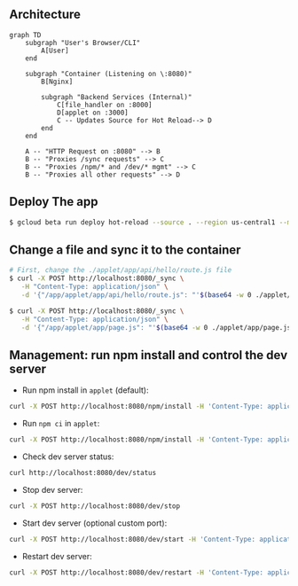 ## Architecture

```mermaid
graph TD
    subgraph "User's Browser/CLI"
        A[User]
    end

    subgraph "Container (Listening on \:8080)"
        B[Nginx]

        subgraph "Backend Services (Internal)"
            C[file_handler on :8000]
            D[applet on :3000]
            C -- Updates Source for Hot Reload--> D
        end
    end

    A -- "HTTP Request on :8080" --> B
    B -- "Proxies /sync requests" --> C
    B -- "Proxies /npm/* and /dev/* mgmt" --> C
    B -- "Proxies all other requests" --> D
```

## Deploy The app

```bash
$ gcloud beta run deploy hot-reload --source . --region us-central1 --max 1
```


## Change a file and sync it to the container
```bash
# First, change the ./applet/app/api/hello/route.js file
$ curl -X POST http://localhost:8080/_sync \
   -H "Content-Type: application/json" \
   -d '{"/app/applet/app/api/hello/route.js": "'$(base64 -w 0 ./applet/app/api/hello/route.js)'"}'

$ curl -X POST http://localhost:8080/_sync \
   -H "Content-Type: application/json" \
   -d '{"/app/applet/app/page.js": "'$(base64 -w 0 ./applet/app/page.js)'"}'
```

## Management: run npm install and control the dev server

- Run npm install in `applet` (default):

```bash
curl -X POST http://localhost:8080/npm/install -H 'Content-Type: application/json' -d '{}'
```

- Run `npm ci` in `applet`:

```bash
curl -X POST http://localhost:8080/npm/install -H 'Content-Type: application/json' -d '{"ci": true}'
```

- Check dev server status:

```bash
curl http://localhost:8080/dev/status
```

- Stop dev server:

```bash
curl -X POST http://localhost:8080/dev/stop
```

- Start dev server (optional custom port):

```bash
curl -X POST http://localhost:8080/dev/start -H 'Content-Type: application/json' -d '{"port":3000}'
```

- Restart dev server:

```bash
curl -X POST http://localhost:8080/dev/restart -H 'Content-Type: application/json' -d '{"port":3000}'
```
